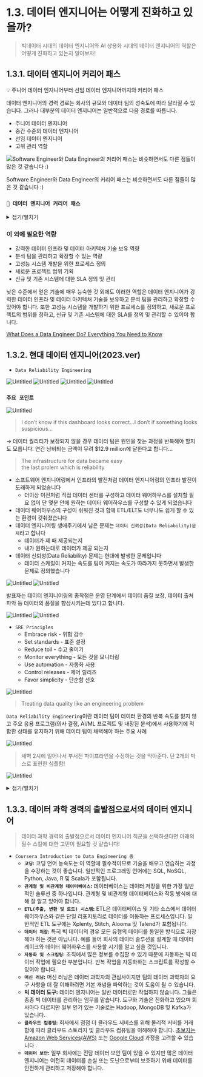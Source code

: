 # 1.3. 데이터 엔지니어는 어떻게 진화하고 있을까?

> 빅데이터 시대의 데이터 엔지니어와 AI 상용화 시대의 데이터 엔지니어의 역할은 어떻게 진화하고 있는지 알아보자!

## 1.3.1. 데이터 엔지니어 커리어 패스

<aside>
💡 주니어 데이터 엔지니어부터 선임 데이터 엔지니어까지의 커리어 패스

</aside>

데이터 엔지니어의 경력 경로는 회사의 규모와 데이터 팀의 성숙도에 따라 달라질 수 있습니다. 그러나 대부분의 데이터 엔지니어는 일반적으로 다음 경로를 따릅니다.

- 주니어 데이터 엔지니어
- 중간 수준의 데이터 엔지니어
- 선임 데이터 엔지니어
- 고위 관리 역할

![Software Engineer와 Data Engineer의 커리어 패스는 비슷하면서도 다른 점들이 많은 것 같습니다 :)](./images/1.3_data_engineer_career_path.png)

Software Engineer와 Data Engineer의 커리어 패스는 비슷하면서도 다른 점들이 많은 것 같습니다 :)

### `📌 데이터 엔지니어 커리어 패스`
<details>
<summary> 접기/펼치기 </summary>
  
#### 주니어 데이터 엔지니어
  
  > 나중에 경력에서 사용해야할 도구에 대해 배우고 실습 경험을 얻는 시간
  - 기존 시스템 유지 관리.지원업무
  - 시스템 테스트, 디버깅, 기존 시스템 기능 추가 및 개선 작업
  - 선배 동료 지원 역할
  - 다른 팀과 부서와 함께 작업하며 문제와 질문에 대한 해결책을 찾는 방법 학습
  
  경력을 막 시작할 때 주니어 데이터 엔지니어는 일반적으로 기존 시스템을 유지 관리하고 지원하는 작은 작업을 수행합니다. 이것은 시스템을 테스트하고 버그를 찾고 수정하는 것부터 기존 시스템에 기능을 추가하는 것까지 무엇이든 될 수 있습니다. 이러한 초기 단계에서 주니어는 일반적으로 자신의 프로젝트를 수행하지 않고 대신 선배 동료를 지원하는 역할을 맡습니다.
  
  주니어 데이터 엔지니어로서 처음 몇 년 동안 가장 중요한 부분은 나중에 경력에서 사용해야 할 도구에 대해 배우고 실습 경험을 얻는 것입니다. 그들은 또한 다른 팀과 부서가 함께 작업하여 문제와 질문에 대한 해결책을 찾는 방법을 배우고 있습니다.
  
  #### 중간 수준의 데이터 엔지니어(`feat. 중니어 데이터 엔지니어`)
  
  - 프로젝트 관리를 시작할 수 있음. 다른 팀 및 부서와 더 많이 협력해야 할 수도 있음
  - 일반적으로 데이터 과학자 및 분석 팀 구성원을 지원하는 시스템을 설계하고 구축하는 책임이 있음
  - 프로그래밍 기술 개발 능력 향상 단계
  - 발생하는 버그나 문제를 식별하고 수정할 수 있으며 팀 내외 원활하게 협업하는 단계
  
  데이터 엔지니어는 약 1~3년 후에 중간 레벨로 승진할 수 있습니다. 이때 그들은 업무의 더 많은 프로젝트 관리 측면에 노출될 수 있으며 다른 팀 및 부서와 더 많이 협력해야 할 수도 있습니다.
  
  그들은 일반적으로 데이터 과학자 및 기타 분석 팀 구성원을 지원하는 시스템을 설계하고 구축하는 책임이 있습니다. 이 단계에서는 여전히 선임 데이터 엔지니어의 감독을 받고 있을 수 있습니다. 이 일을 효과적으로 수행하기 위해서는 좋은 의사소통 기술을 개발하고 다른 팀과 잘 협력할 수 있어야 합니다.
  
  데이터 엔지니어는 약 3~5년 동안 이 수준에 머물 수 있습니다. 이 기간 동안 그들은 프로그래밍 기술을 개발하고 조직에서 사용되는 모든 도구와 시스템에 익숙해야 합니다. 발생하는 모든 버그나 문제를 식별하고 수정할 수 있으며 팀 내외에서 원활하게 협업합니다.
  
  #### 선임 데이터 엔지니어
  
  - 더 많은 관리 책임을 맡게 됨
  - 기술적 측면에서 능숙하며 비교적 쉽게 시스템을 구축하고 문제를 해결할 수 있음
  - 비즈니스 측면에 더 밀접하게 관여하며 데이터 프로젝트의 방향과 시스템의 장기적인 효율성 및 최적화에 대해 전략적으로 생각하기 시작하는 단계
  - 많은 데이터 엔지니어는 전략 및 비즈니스 책임에 대한 열정이 없을 수 있으므로 회사에서 더 이상 발전하지 않기로 선택할 수 있다고 함
  
  데이터 엔지니어가 고위직에 도달하면 더 많은 관리 책임을 맡게 됩니다. 그들은 한 명 이상의 데이터 엔지니어를 감독해야 할 수 있으며 프로젝트가 나올 때 가르치고 프로젝트를 할당해야 합니다.
  
  이 단계에서 데이터 엔지니어는 역할의 기술적 측면에 능숙하며 비교적 쉽게 시스템을 구축하고 문제를 해결할 수 있습니다. 그러나 그들은 이제 사물의 비즈니스 측면에 더 밀접하게 관여하고 있으며 데이터 프로젝트의 방향과 시스템의 장기적인 효율성 및 최적화에 대해 전략적으로 생각할 필요가 있습니다.
  
  이를 위해서는 데이터 엔지니어가 생각하는 방식의 변화가 필요하며 이는 어려울 수 있습니다. 많은 데이터 엔지니어는 전략 및 비즈니스 책임에 대한 열정이 없을 수 있으므로 회사에서 더 이상 발전하지 않기로 선택할 수 있습니다.
  
  #### 고위 관리 역할
  
  데이터 엔지니어가 약 6년 이상의 경험을 쌓으면 다음과 같은 선택에 따라 더 많은 관리 역할로 이동할 수 있습니다.
  
  - 데이터 엔지니어링 관리자
  - 데이터 엔지니어링 이사
  - 최고 데이터 책임자

</details>

  ### 이 외에 필요한 역량
  
  - 강력한 데이터 인프라 및 데이터 아키텍처 기술 보유 역량
  - 분석 팀을 관리하고 확장할 수 있는 역량
  - 고성능 시스템 개발을 위한 프로세스 정의
  - 새로운 프로젝트 범위 기획
  - 신규 및 기존 시스템에 대한 SLA 정의 및 관리
  
  낮은 수준에서 얻은 기술에 매우 능숙한 것 외에도 이러한 역할은 데이터 엔지니어가 강력한 데이터 인프라 및 데이터 아키텍처 기술을 보유하고 분석 팀을 관리하고 확장할 수 있어야 합니다. 또한 고성능 시스템을 개발하기 위한 프로세스를 정의하고, 새로운 프로젝트의 범위를 정하고, 신규 및 기존 시스템에 대한 SLA를 정의 및 관리할 수 있어야 합니다.
  

[What Does a Data Engineer Do? Everything You Need to Know](https://www.datacamp.com/blog/what-does-data-engineer-do)

## 1.3.2. 현대 데이터 엔지니어(2023.ver)

- `Data Reliability Engineering`

![Untitled](./images/1.3_data_reliability_engineering.png)
![Untitled](./images/1.2_data_reliability_engineering_principles.png)
![Untitled](./images/1.3_data_engineering_is_evolving.png)
![Untitled](./images/1.2_data_reliability_engineering_life_cycle.png)

### `주요 포인트`

![Untitled](./images/1.3_cost_of_low_quality_data.png)

> I don’t know if this dashboard looks correct…I don’t if something looks suspicious…

→ 데이터 퀄리티가 보장되지 않을 경우 데이터 팀은 원인을 찾는 과정을 반복해야 할지도 모릅니다. 연간 낭비되는 금액이 무려 $12.9 million에 달한다고 합니다…

> The infrastructure for data became easy<br>
> the last prolem which is reliability 
- 소프트웨어 엔지니어링에서 인프라의 발전처럼 데이터 엔지니어링의 인프라 발전이 도래하게 되었습니다
    - 더이상 이전처럼 직접 데이터 센터를 구성하고 데이터 웨어하우스를 설치할 필요 없이 단 몇분 안에 원하는 데이터 웨어하우스를 구성할 수 있게 되었습니다
- 데이터 웨어하우스의 구성이 쉬워진 것과 함께 ETL/ELT도 너무나도 쉽게 할 수 있는 환경이 갖춰졌습니다
- 데이터 엔지니어링 생애주기에서 남은 문제는 `데이터 신뢰성(Data Reliability)문제`라고 합니다
    - 데이터가 제 때 제공되는지
    - 내가 원하는대로 데이터가 제공 되는지
- 데이터 신뢰성(Data Reliability) 문제는 현대에 발생한 문제입니다
    - 데이터 스케일이 커지는 속도를 팀이 커지는 속도가 따라가지 못하면서 발생한 문제로 정의했습니다

![Untitled](./images/1.2_data_reliability_engineering_life_cycle.png)
![Untitled](./images/1.3_data_reliability_engineering_operations.png)


발표자는 데이터 엔지니어링의 종착점은 운영 단계에서 데이터 품질 보장, 데이터 출처 파악 등 데이터의 품질을 향상시키는데 있다고 합니다.


![Untitled](./images/1.3_what_is_DRE.png)
![Untitled](./images/1.3_site_reliability_engineering.png)
- `SRE Principles`
    - Embrace risk - 위험 감수
    - Set standards - 표준 설정
    - Reduce toil - 수고 줄이기
    - Monitor everything - 모든 것을 모니터링
    - Use automation - 자동화 사용
    - Control releases - 제어 릴리즈
    - Favor simplicity - 단순함 선호


![Untitled](./images/1.2_data_reliability_engineering_principles.png)

> Treating data quality like an engineering problem

`Data Reliability Engineering`이란 데이터 팀이 데이터 환경의 반복 속도를 잃지 않고 주요 응용 프로그램(의사 결정, AI/ML 프로젝트 및 내장된 분석)에서 사용하기에 적합한 상태를 유지하기 위해 데이터 팀이 채택해야 하는 주요 사례


![Untitled](./images/1.3_data_reliability_engineering_and_operations.png)

> 새벽 2시에 일어나서 부서진 파이프라인을 수정하는 것을 막아준다. 단 2개의 박스로 표현한 심플함!

![Untitled](./images/1.3_circuit_breaker_details.png)


<details>
<summary>접기/펼치기</summary>

### AWS serverless data analytics pipeline reference architecture (by AWS)
[AWS serverless data analytics pipeline reference architecture | Amazon Web Services](https://aws.amazon.com/ko/blogs/big-data/aws-serverless-data-analytics-pipeline-reference-architecture/)

## **Logical architecture of modern data lake centric analytics platforms**

![Untitled](./images/1.3_awd_serverless_data_analytics_pipeline.png)

## **Serverless data lake centric analytics architecture**

To compose the layers described in our logical architecture, we introduce a reference architecture that uses AWS serverless and managed services. In this approach, AWS services take over the heavy lifting of the following:

- Providing and managing scalable, resilient, secure, and cost-effective infrastructural components
- Ensuring infrastructural components natively integrate with each other

This reference architecture allows you to focus more time on rapidly building data and analytics pipelines. It significantly accelerates new data onboarding and driving insights from your data. The AWS serverless and managed components enable self-service across all data consumer roles by providing the following key benefits:

- Easy configuration-driven use
- Freedom from infrastructure management
- Pay-per-use pricing model

The following diagram illustrates this architecture.

![Untitled](./images/1.3_awd_serverless_data_analytics_pipeline_detail.png)


</details>

## 1.3.3. 데이터 과학 경력의 출발점으로서의 데이터 엔지니어

> 데이터 과학 경력의 출발점으로서 데이터 엔지니어 직군을 선택하셨다면 아래의 필수 스킬에 대한 고민이 필요할 것 같습니다!
> 
- `Coursera Introduction to Data Engineering 중`
    - **`코딩`:** 코딩 언어 능숙도는 이 역할에 필수적이므로 기술을 배우고 연습하는 과정을 수강하는 것이 좋습니다. 일반적인 프로그래밍 언어에는 SQL, NoSQL, Python, Java, R 및 Scala가 포함됩니다.
    - **`관계형 및 비관계형 데이터베이스`:** 데이터베이스는 데이터 저장을 위한 가장 일반적인 솔루션 중 하나입니다. 관계형 및 비관계형 데이터베이스와 작동 방식에 대해 잘 알고 있어야 합니다.
    - **`ETL(추출, 변환 및 로드) 시스템`:** ETL은 데이터베이스 및 기타 소스에서 데이터 웨어하우스와 같은 단일 리포지토리로 데이터를 이동하는 프로세스입니다. 일반적인 ETL 도구에는 Xplenty, Stitch, Alooma 및 Talend가 포함됩니다.
    - **`데이터 저장`:** 특히 빅 데이터의 경우 모든 유형의 데이터를 동일한 방식으로 저장해야 하는 것은 아닙니다. 예를 들어 회사의 데이터 솔루션을 설계할 때 데이터 레이크와 데이터 웨어하우스를 사용할 시기를 알고 싶을 것입니다.
    - **`자동화 및 스크립팅`:** 조직에서 많은 정보를 수집할 수 있기 때문에 자동화는 빅 데이터 작업에 필요한 부분입니다. 반복 작업을 자동화하는 스크립트를 작성할 수 있어야 합니다.
    - **`머신 러닝`:** 머신 러닝은 데이터 과학자의 관심사이지만 팀의 데이터 과학자의 요구 사항을 더 잘 이해하려면 기본 개념을 파악하는 것이 도움이 될 수 있습니다.
    - **빅 데이터 도구:** 데이터 엔지니어는 일반 데이터로만 작업하지 않습니다. 그들은 종종 빅 데이터를 관리하는 임무를 맡습니다. 도구와 기술은 진화하고 있으며 회사마다 다르지만 일부 인기 있는 기술로는 Hadoop, MongoDB 및 Kafka가 있습니다.
    - **`클라우드 컴퓨팅`:** 회사에서 점점 더 클라우드 서비스를 위해 물리적 서버를 거래함에 따라 클라우드 스토리지 및 클라우드 컴퓨팅을 이해해야 합니다. [초보자는 Amazon Web Services(AWS)](https://www.coursera.org/learn/aws-fundamentals-going-cloud-native) 또는 [Google Cloud](https://www.coursera.org/learn/gcp-big-data-ml-fundamentals?specialization=gcp-data-engineering) 과정을 고려할 수 있습니다 .
    - **`데이터 보안`:** 일부 회사에는 전담 데이터 보안 팀이 있을 수 있지만 많은 데이터 엔지니어는 여전히 데이터를 손실 또는 도난으로부터 보호하기 위해 데이터를 안전하게 관리하고 저장해야 합니다.


<script src="https://utteranc.es/client.js"
        repo="Pseudo-Lab/data-engineering-for-everybody"
        issue-term="pathname"
        label="comments"
        theme="preferred-color-scheme"
        crossorigin="anonymous"
        async>
</script>